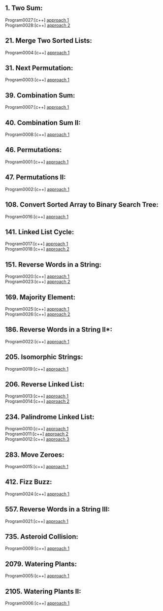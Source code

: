 ## 1. Two Sum:

Program0027:[c++] [approach 1](../Program0027/main.cpp)<br>
Program0028:[c++] [approach 2](../Program0028/main.cpp)<br>

## 21. Merge Two Sorted Lists:

Program0004:[c++] [approach 1](../Program0004/main.cpp)<br>

## 31. Next Permutation:

Program0003:[c++] [approach 1](../Program0003/main.cpp)<br>

## 39. Combination Sum:

Program0007:[c++] [approach 1](../Program0007/main.cpp)<br>

## 40. Combination Sum II:

Program0008:[c++] [approach 1](../Program0008/main.cpp)<br>

## 46. Permutations:

Program0001:[c++] [approach 1](../Program0001/main.cpp)<br>

## 47. Permutations II:

Program0002:[c++] [approach 1](../Program0002/main.cpp)<br>

## 108. Convert Sorted Array to Binary Search Tree:

Program0016:[c++] [approach 1](../Program0016/main.cpp)<br>

## 141. Linked List Cycle:

Program0017:[c++] [approach 1](../Program0017/main.cpp)<br>
Program0018:[c++] [approach 2](../Program0018/main.cpp)<br>

## 151. Reverse Words in a String:

Program0020:[c++] [approach 1](../Program0020/main.cpp)<br>
Program0023:[c++] [approach 2](../Program0023/main.cpp)<br>

## 169. Majority Element:

Program0025:[c++] [approach 1](../Program0025/main.cpp)<br>
Program0026:[c++] [approach 2](../Program0026/main.cpp)<br>

## 186. Reverse Words in a String II*:

Program0022:[c++] [approach 1](../Program0022/main.cpp)<br>

## 205. Isomorphic Strings:

Program0019:[c++] [approach 1](../Program0019/main.cpp)<br>

## 206. Reverse Linked List:

Program0013:[c++] [approach 1](../Program0013/main.cpp)<br>
Program0014:[c++] [approach 2](../Program0014/main.cpp)<br>

## 234. Palindrome Linked List:

Program0010:[c++] [approach 1](../Program0010/main.cpp)<br>
Program0011:[c++] [approach 2](../Program0011/main.cpp)<br>
Program0012:[c++] [approach 3](../Program0012/main.cpp)<br>

## 283. Move Zeroes:

Program0015:[c++] [approach 1](../Program0015/main.cpp)<br>

## 412. Fizz Buzz:

Program0024:[c++] [approach 1](../Program0024/main.cpp)<br>

## 557. Reverse Words in a String III:

Program0021:[c++] [approach 1](../Program0021/main.cpp)<br>

## 735. Asteroid Collision:

Program0009:[c++] [approach 1](../Program0009/main.cpp)<br>

## 2079. Watering Plants:

Program0005:[c++] [approach 1](../Program0005/main.cpp)<br>

## 2105. Watering Plants II:

Program0006:[c++] [approach 1](../Program0006/main.cpp)<br>